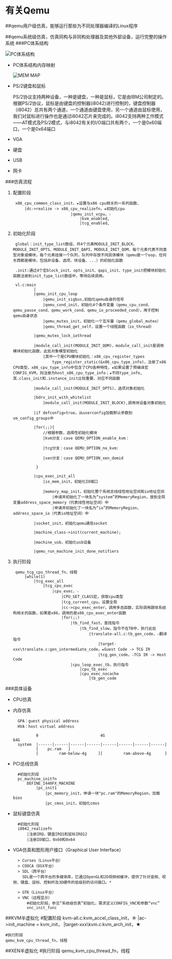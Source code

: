 # 有关Qemu #

##qemu用户级仿真，能够运行那些为不同处理器编译的Linux程序

##qemu系统级仿真，仿真同构与非同构处理器及其他外部设备，运行完整的操作系统 
###PC体系结构

   ![PC体系结构](../doc/pc.gif)

- PC体系结构内存映射

   ![MEM MAP](../doc/mem.jpg)

- PS/2键盘和鼠标

	PS/2协议支持两种设备，一种是键盘，一种是鼠标，它是由IBM公司制定的。根据PS/2协议，鼠标是由键盘的控制器(i8042)进行控制的，键盘控制器（i8042）总共有两个通道，一个通道由键盘使用，另一个通道由鼠标使用，我们对鼠标进行操作也是通过i8042芯片来完成的。i8042支持两种工作模式——AT模式及PS/2模式，与i8042有关的I/O端口共有两个，一个是0x60端口，一个是0x64端口

- VGA
- 硬盘
- USB
- 网卡

###仿真流程

1. 配置阶段

		x86_cpu_common_class_init，★设置与x86 cpu相关的一系列函数，
			|dc->realize -> x86_cpu_realizefn，★初始化cpu
								|qemu_init_vcpu，☆
									|kvm_enabled,
									|tcg_enabled,
						
2. 初始化阶段

		global：init_type_list数组，共4个元素MODULE_INIT_BLOCK、MODULE_INIT_OPTS、MODULE_INIT_QAPI、MODULE_INIT_QOM，每个元素代表不同类型对象或模块，每个元素挂接一个队列，队列中存放不同具体模块（qemu是一个oop，任何东西都是模块，包括非设备、选项、块设备、...）的初始化函数
		
		.init:通过4个宏block_init、opts_init、qapi_init、type_init把模块初始化函数注册到init_type_list数组中，等待后续调用。
			
		vl.c:main
				|
				|qemu_init_cpu_loop
					|qemu_init_sigbus,初始化qemu自身的信号
					|qemu_cond_init，初始化4个条件变量（qemu_cpu_cond、qemu_pause_cond、qemu_work_cond、qemu_io_proceeded_cond），用于控制qemu自身状态
					|qemu_mutex_init，初始化一个互斥量（qemu_global_mutex）
					|qemu_thread_get_self，设置一个线程函数（io_thread）
				
				|qemu_mutex_lock_iothread
	
				|module_call_init(MODULE_INIT_QOM)，module_call_init是调用模块初始化函数，此处对象模型初始化
					|其中一个是CPU模块初始化：x86_cpu_register_types
						type_register_static(&x86_cpu_type_info)，注册了x86 CPU类型，x86_cpu_type_info中包含了CPU各种特性，★如果设置了预编译宏CONFIG_KVM，则注册为host_x86_cpu_type_info；★不同type_info,其.class_init和.instance_init比较重要，对应不同函数 
	
				|module_call_init(MODULE_INIT_OPTS)，选项对象初始化
	
				|bdrv_init_with_whitelist
					|module_call_init(MODULE_INIT_BLOCK),调用块设备对象初始化
	
				|if defconfig=true，从userconfig加载默认参数到vm_config_groups中
				
				|for(;;){
					//根据参数，选择性初始化模块
					|kvm分支：case QEMU_OPTION_enable_kvm：
					
					|tcg分支：case QEMU_OPTION_no_kvm:
	
					|xen分支：case QEMU_OPTION_xen_domid
						
				 }
	
				|cpu_exec_init_all
					|io_mem_init，初始化IO端口
					
					|memory_map_init，初始化整个系统总线线性地址空间和io地址空间
						|申请并初始化了一块名为“system”的MemoryRegion，放到全局变量address_space_memory（代表线性地址空间）中
						|申请并初始化了一块名为“io”的MemoryRegion，address_space_io（代表io地址空间）中
	
				|socket_init，初始化qemu通信socket
	
				|machine_class->init(current_machine);
	
				|machine_usb，初始化usb设备
	
				|qemu_run_machine_init_done_notifiers
		

3. 执行阶段

		qemu_tcg_cpu_thread_fn，线程
			|while(1)
				|tcg_exec_all
					|tcg_cpu_exec
						|cpu_exec，☆
							|CPU_GET_CLASS宏，获取cpu类型
							|tcg_current_cpu，设置全局
							|cc->cpu_exec_enter，调用多态函数，实际调用跟体系结构相关的函数，如果是x86，调用的是x86_cpu_exec_enter函数
							|for(;;)
								|tb_find_fast，查找指令
									|tb_find_slow，指令不在TB中，执行此处
										|translate-all.c:tb_gen_code，☆翻译指令
											|target-xxx\translate.c:gen_intermediate_code，★Guest Code -> TCG IR
											|tcg_gen_code，☆TCG IR -> Host Code
								|cpu_loop_exec_tb，执行指令
									|cpu_tb_exec
									|cpu_exec_nocache
										|tb_gen_code

###具体设备

- CPU仿真

- 内存仿真

		GPA：guest physical address
		HVA：host virtual address
		
				0			  		 		4G							64G
		system	|------|------|------|------|------|------|------|------|
				[    pc.ram   ]
				[         ram-below-4g     ][         ram-above-4g      ]        

- PCI总线仿真

		#初始化阶段
		pc_machine_initfn
			DEFINE_I440FX_MACHINE
				|pc_init1
					|pc_memory_init，申请一块"pc.ram"的MemoryRegion，加载bios
					|pc_cmos_init，初始化cmos

- 鼠标键盘仿真

		#初始化阶段
		i8042_realizefn
			|注册IRQ，键盘IRQ1和鼠标IRQ12
			|注册IO端口，0x60和0x64

- VGA仿真和图形用户接口（Graphical User Interface）

		> Curses（Linux平台）
		> COOCA（OSX平台）
		> SDL（跨平台）
		  SDL是一个跨平台的多媒体库，它通过OpenGL和2D视频帧缓冲，提供了针对音频、视频、键盘、鼠标、控制杆及3D硬件的低级别的访问接口。*
	
		> GTK（Linux平台）
		> VNC（远程显示）
			#初始化阶段，参见“系统级仿真”初始化，需求定义CONFIG_VNC和参数“vnc”
			vnc_init_func

##KVM半虚拟化
	#配置阶段
	kvm-all.c:kvm_accel_class_init，☆
		|ac->init_machine = kvm_init，
			|target-xxx\kvm.c:kvm_arch_init，★

	#执行阶段
	qemu_kvm_cpu_thread_fn，线程

##XEN半虚拟化
	#执行阶段
	qemu_kvm_cpu_thread_fn，线程
